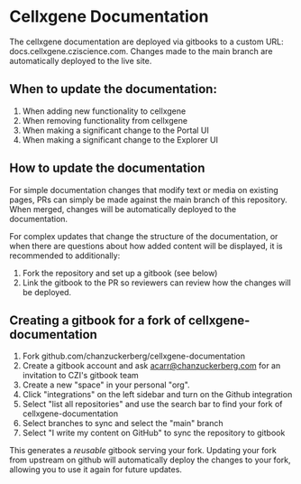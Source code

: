# Cellxgene Documentation

The cellxgene documentation are deployed via gitbooks to a custom URL: docs.cellxgene.cziscience.com. Changes made to the main branch are automatically deployed to the live site.

## When to update the documentation:

1. When adding new functionality to cellxgene
2. When removing functionality from cellxgene
3. When making a significant change to the Portal UI
4. When making a significant change to the Explorer UI

## How to update the documentation

For simple documentation changes that modify text or media on existing pages, PRs can simply be made against the main branch of this repository. When merged, changes will be automatically deployed to the documentation.

For complex updates that change the structure of the documentation, or when there are questions about how added content will be displayed, it is recommended to additionally:
1. Fork the repository and set up a gitbook (see below)
2. Link the gitbook to the PR so reviewers can review how the changes will be deployed. 

## Creating a gitbook for a fork of cellxgene-documentation

1. Fork github.com/chanzuckerberg/cellxgene-documentation
2. Create a gitbook account and ask acarr@chanzuckerberg.com for an invitation to CZI's gitbook team
3. Create a new "space" in your personal "org".
4. Click "integrations" on the left sidebar and turn on the Github integration
5. Select "list all repositories" and use the search bar to find your fork of cellxgene-documentation
6. Select branches to sync and select the "main" branch
7. Select "I write my content on GitHub" to sync the repository to gitbook

This generates a _reusable_ gitbook serving your fork. Updating your fork from upstream on github will automatically deploy the changes to your fork, allowing you to use it again for future updates.
